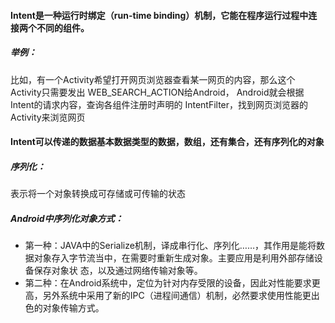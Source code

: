 #### Intent是一种运行时绑定（run-time binding）机制，它能在程序运行过程中连接两个不同的组件。
##### 举例：
比如，有一个Activity希望打开网页浏览器查看某一网页的内容，那么这个Activity只需要发出 WEB_SEARCH_ACTION给Android，
Android就会根据Intent的请求内容，查询各组件注册时声明的 IntentFilter，找到网页浏览器的Activity来浏览网页

#### Intent可以传递的数据基本数据类型的数据，数组，还有集合，还有序列化的对象
##### 序列化：
表示将一个对象转换成可存储或可传输的状态
##### Android中序列化对象方式：
* 第一种：JAVA中的Serialize机制，译成串行化、序列化……，其作用是能将数据对象存入字节流当中，在需要时重新生成对象。主要应用是利用外部存储设   备保存对象状 态，以及通过网络传输对象等。
* 第二种：在Android系统中，定位为针对内存受限的设备，因此对性能要求更高，另外系统中采用了新的IPC（进程间通信）机制，必然要求使用性能更出色的对象传输方式。
